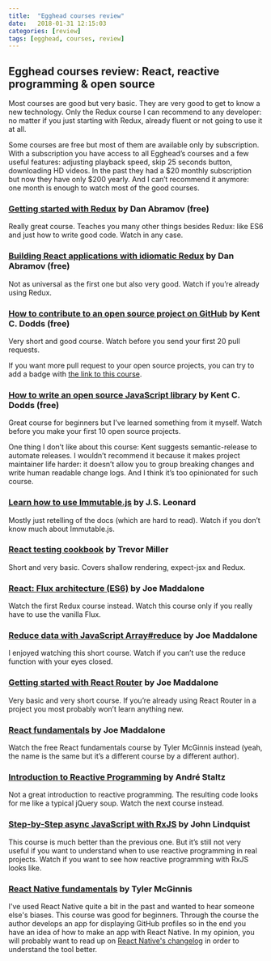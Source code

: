 ```yaml
---
title:  "Egghead courses review"
date:   2018-01-31 12:15:03
categories: [review]
tags: [egghead, courses, review]
---
```


## Egghead courses review: React, reactive programming & open source

Most courses are good but very basic. They are very good to get to know a new technology. Only the Redux course I can recommend to any developer: no matter if you just starting with Redux, already fluent or not going to use it at all.

Some courses are free but most of them are available only by subscription. With a subscription you have access to all Egghead’s courses and a few useful features: adjusting playback speed, skip 25 seconds button, downloading HD videos. In the past they had a $20 monthly subscription but now they have only $200 yearly. And I can’t recommend it anymore: one month is enough to watch most of the good courses.

### [Getting started with Redux](https://egghead.io/courses/getting-started-with-redux) by Dan Abramov (free)

Really great course. Teaches you many other things besides Redux: like ES6 and just how to write good code. Watch in any case.

### [Building React applications with idiomatic Redux](https://egghead.io/courses/building-react-applications-with-idiomatic-redux) by Dan Abramov (free)

Not as universal as the first one but also very good. Watch if you’re already using Redux.

### [How to contribute to an open source project on GitHub](https://egghead.io/courses/how-to-contribute-to-an-open-source-project-on-github) by Kent C. Dodds (free)

Very short and good course. Watch before you send your first 20 pull requests.

If you want more pull request to your open source projects, you can try to add a badge with [the link to this course](http://makeapullrequest.com/).

### [How to write an open source JavaScript library](https://egghead.io/courses/how-to-write-an-open-source-javascript-library) by Kent C. Dodds (free)

Great course for beginners but I’ve learned something from it myself. Watch before you make your first 10 open source projects.

One thing I don’t like about this course: Kent suggests semantic-release to automate releases. I wouldn’t recommend it because it makes project maintainer life harder: it doesn’t allow you to group breaking changes and write human readable change logs. And I think it’s too opinionated for such course.

### [Learn how to use Immutable.js](https://egghead.io/courses/learn-how-to-use-immutable-js) by J.S. Leonard

Mostly just retelling of the docs (which are hard to read). Watch if you don’t know much about Immutable.js.

### [React testing cookbook](https://egghead.io/courses/react-testing-cookbook) by Trevor Miller

Short and very basic. Covers shallow rendering, expect-jsx and Redux.

### [React: Flux architecture (ES6)](https://egghead.io/courses/react-flux-architecture-es6) by Joe Maddalone

Watch the first Redux course instead. Watch this course only if you really have to use the vanilla Flux.

### [Reduce data with JavaScript Array#reduce](https://egghead.io/courses/reduce-data-with-javascript) by Joe Maddalone

I enjoyed watching this short course. Watch if you can’t use the reduce function with your eyes closed.

### [Getting started with React Router](https://egghead.io/courses/getting-started-with-react-router) by Joe Maddalone

Very basic and very short course. If you’re already using React Router in a project you most probably won’t learn anything new.

### [React fundamentals](https://egghead.io/courses/react-fundamentals) by Joe Maddalone

Watch the free React fundamentals course by Tyler McGinnis instead (yeah, the name is the same but it’s a different course by a different author).

### [Introduction to Reactive Programming](https://egghead.io/courses/introduction-to-reactive-programming) by André Staltz

Not a great introduction to reactive programming. The resulting code looks for me like a typical jQuery soup. Watch the next course instead.

### [Step-by-Step async JavaScript with RxJS](https://egghead.io/courses/step-by-step-async-javascript-with-rxjs) by John Lindquist

This course is much better than the previous one. But it’s still not very useful if you want to understand when to use reactive programming in real projects. Watch if you want to see how reactive programming with RxJS looks like.

### [React Native fundamentals](https://egghead.io/courses/react-native-fundamentals) by Tyler McGinnis

I've used React Native quite a bit in the past and wanted to hear someone else's biases. This course was good for beginners. Through the course the author develops an app for displaying GitHub profiles so in the end you have an idea of how to make an app with React Native.  In my opinion, you will probably want to read up on [React Native's changelog](https://github.com/facebook/react-native/releases) in order to understand the tool better.
